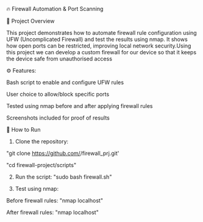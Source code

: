 🔥 Firewall Automation & Port Scanning

📌 Project Overview

This project demonstrates how to automate firewall rule configuration using UFW (Uncomplicated Firewall) and test the results using nmap.
It shows how open ports can be restricted, improving local network security.Using this project we can develop a custom firewall for our device so that it keeps the device safe from unauthorised access

⚙️ Features:

Bash script to enable and configure UFW rules

User choice to allow/block specific ports

Tested using nmap before and after applying firewall rules

Screenshots included for proof of results

🚀 How to Run


1. Clone the repository:

"git clone https://github.com/<Marc-navin>/firewall_prj.git'

"cd firewall-project/scripts"

2. Run the script:
"sudo bash firewall.sh"

3. Test using nmap:

Before firewall rules:
"nmap localhost"

After firewall rules:
"nmap localhost"
